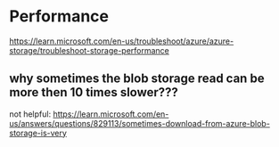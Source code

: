 # Performance

https://learn.microsoft.com/en-us/troubleshoot/azure/azure-storage/troubleshoot-storage-performance

## why sometimes the blob storage read can be more then 10 times slower???
not helpful: https://learn.microsoft.com/en-us/answers/questions/829113/sometimes-download-from-azure-blob-storage-is-very


